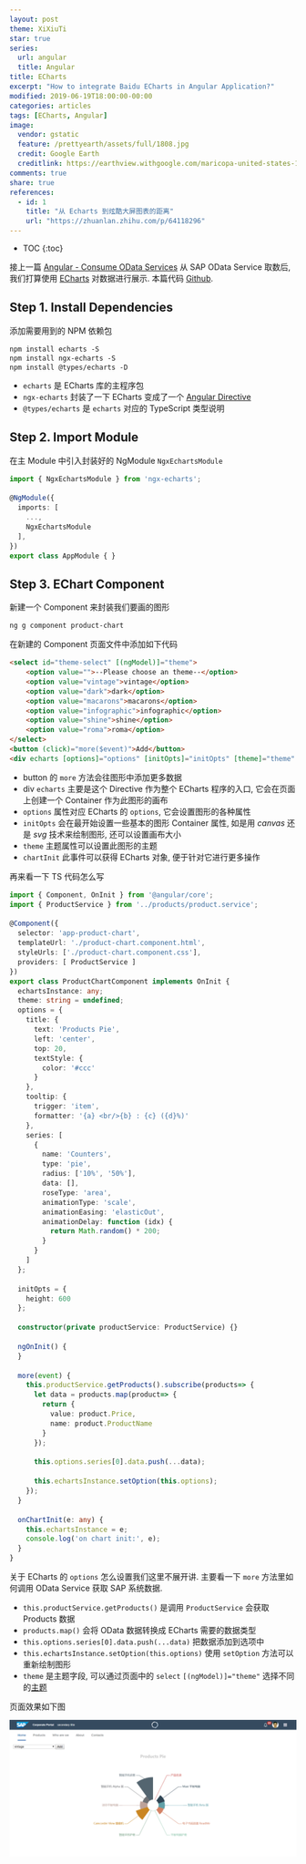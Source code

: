 ```yaml
---
layout: post
theme: XiXiuTi
star: true
series: 
  url: angular
  title: Angular
title: ECharts
excerpt: "How to integrate Baidu ECharts in Angular Application?"
modified: 2019-06-19T18:00:00-00:00
categories: articles
tags: [ECharts, Angular]
image:
  vendor: gstatic
  feature: /prettyearth/assets/full/1808.jpg
  credit: Google Earth
  creditlink: https://earthview.withgoogle.com/maricopa-united-states-1808
comments: true
share: true
references:
  - id: 1
    title: "从 Echarts 到炫酷大屏图表的距离"
    url: "https://zhuanlan.zhihu.com/p/64118296"
---
```


* TOC
{:toc}

接上一篇 [Angular - Consume OData Services](/articles/angular-odata/) 从 SAP OData Service 取数后, 我们打算使用 [ECharts](https://echarts.apache.org/) 对数据进行展示. 本篇代码 [Github](https://github.com/tiven-wang/angular-tutorial/tree/echarts).

## Step 1. Install Dependencies

添加需要用到的 NPM 依赖包

```text
npm install echarts -S
npm install ngx-echarts -S
npm install @types/echarts -D
```

* `echarts` 是 ECharts 库的主程序包
* `ngx-echarts` 封装了一下 ECharts 变成了一个 [Angular Directive](https://angular.io/guide/attribute-directives)
* `@types/echarts` 是 `echarts` 对应的 TypeScript 类型说明

## Step 2. Import Module

在主 Module 中引入封装好的 NgModule `NgxEchartsModule`

```typescript
import { NgxEchartsModule } from 'ngx-echarts';

@NgModule({
  imports: [
    ...,
    NgxEchartsModule
  ],
})
export class AppModule { }
```

## Step 3. EChart Component

新建一个 Component 来封装我们要画的图形

```sh
ng g component product-chart
```

在新建的 Component 页面文件中添加如下代码

```html
<select id="theme-select" [(ngModel)]="theme">
    <option value="">--Please choose an theme--</option>
    <option value="vintage">vintage</option>
    <option value="dark">dark</option>
    <option value="macarons">macarons</option>
    <option value="infographic">infographic</option>
    <option value="shine">shine</option>
    <option value="roma">roma</option>
</select>
<button (click)="more($event)">Add</button>
<div echarts [options]="options" [initOpts]="initOpts" [theme]="theme" (chartInit)="onChartInit($event)" class="demo-chart"></div>
```

* button 的 `more` 方法会往图形中添加更多数据
* div `echarts` 主要是这个 Directive 作为整个 ECharts 程序的入口, 它会在页面上创建一个 Container 作为此图形的画布
* `options` 属性对应 ECharts 的 `options`, 它会设置图形的各种属性
* `initOpts` 会在最开始设置一些基本的图形 Container 属性, 如是用 *canvas* 还是 *svg* 技术来绘制图形, 还可以设置画布大小
* `theme` 主题属性可以设置此图形的主题
* `chartInit` 此事件可以获得 ECharts 对象, 便于针对它进行更多操作

再来看一下 TS 代码怎么写

```typescript
import { Component, OnInit } from '@angular/core';
import { ProductService } from '../products/product.service';

@Component({
  selector: 'app-product-chart',
  templateUrl: './product-chart.component.html',
  styleUrls: ['./product-chart.component.css'],
  providers: [ ProductService ]
})
export class ProductChartComponent implements OnInit {
  echartsInstance: any;
  theme: string = undefined;
  options = {
    title: {
      text: 'Products Pie',
      left: 'center',
      top: 20,
      textStyle: {
        color: '#ccc'
      }
    },
    tooltip: {
      trigger: 'item',
      formatter: '{a} <br/>{b} : {c} ({d}%)'
    },
    series: [
      {
        name: 'Counters',
        type: 'pie',
        radius: ['10%', '50%'],
        data: [],
        roseType: 'area',
        animationType: 'scale',
        animationEasing: 'elasticOut',
        animationDelay: function (idx) {
          return Math.random() * 200;
        }
      }
    ]
  };

  initOpts = {
    height: 600
  };

  constructor(private productService: ProductService) {}

  ngOnInit() {
  }

  more(event) {
    this.productService.getProducts().subscribe(products=> {
      let data = products.map(product=> {
        return {
          value: product.Price,
          name: product.ProductName
        }
      });

      this.options.series[0].data.push(...data);

      this.echartsInstance.setOption(this.options);
    });
  }

  onChartInit(e: any) {
    this.echartsInstance = e;
    console.log('on chart init:', e);
  }
}
```

关于 ECharts 的 `options` 怎么设置我们这里不展开讲. 主要看一下 `more` 方法里如何调用 OData Service 获取 SAP 系统数据.

* `this.productService.getProducts()` 是调用 `ProductService` 会获取 Products 数据
* `products.map()` 会将 OData 数据转换成 ECharts 需要的数据类型
* `this.options.series[0].data.push(...data)` 把数据添加到选项中
* `this.echartsInstance.setOption(this.options)` 使用 `setOption` 方法可以重新绘制图形
* `theme` 是主题字段, 可以通过页面中的 `select` `[(ngModel)]="theme"` 选择不同的[主题](https://echarts.apache.org/zh/download-theme.html)

页面效果如下图

![](/images/angular/echarts.png)
